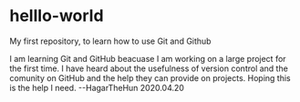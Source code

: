 # helllo-world
My first repository, to learn how to use Git and Github


I am learning Git and GitHub beacuase I am working on a large project for the first time.  I have heard about the usefulness of version control and the comunity on GitHub and the help they can provide on projects. 
Hoping this is the help I need. 
          --HagarTheHun  2020.04.20
